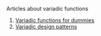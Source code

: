 Articles about variadic functions
 
1. [Variadic functions for dummies](Variadic_dummies.md)
2. [Variadic design patterns](README.md)
